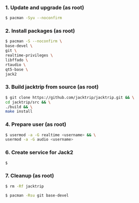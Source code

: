 ### 1. Update and upgrade (as root)

```sh
$ pacman -Syu --noconfirm
```

### 2. Install packages (as root)

```sh
$ pacman -S --noconfirm \
base-devel \
git \
realtime-privileges \
libffado \
rtaudio \
qt5-base \
jack2
```

### 3. Build jacktrip from source (as root)

```sh
$ git clone https://github.com/jacktrip/jacktrip.git && \
cd jacktrip/src && \
./build && \
make install
```

### 4. Prepare user (as root)

```sh
$ usermod -a -G realtime <username> && \
usermod -a -G audio <username>
```

### 6. Create service for Jack2

```sh
$ 
```
### 7. Cleanup (as root)

```sh
$ rm -Rf jacktrip
```

```sh
$ pacman -Rsu git base-devel
```
